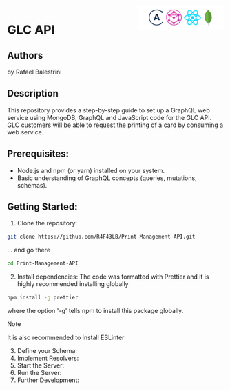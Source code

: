 <img src="cover.png" width="200" align="right" />

# GLC API
Authors
-------

 by Rafael Balestrini

Description
-----------

This repository provides a step-by-step guide to set up a GraphQL web service using MongoDB, GraphQL and JavaScript code for the GLC API. GLC customers will be able to request the printing of a card by consuming a web service.

## Prerequisites:
* Node.js and npm (or yarn) installed on your system. 
* Basic understanding of GraphQL concepts (queries, mutations, schemas).

## Getting Started:
1. Clone the repository:
```bash
git clone https://github.com/R4F43LB/Print-Management-API.git
```
... and go there
```bash
cd Print-Management-API
```
2. Install dependencies:
The code was formatted with Prettier and it is highly recommended installing globally
```bash
npm install -g prettier
```
where the option '-g' tells npm to install this package globally.
> [!NOTE]
> It is also recommended to install ESLinter

3. Define your Schema:
4. Implement Resolvers:
5. Start the Server:
6. Run the Server:
7. Further Development:
   
